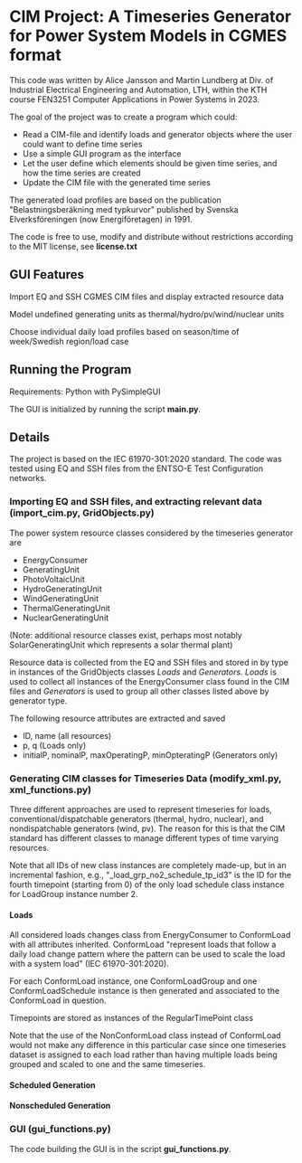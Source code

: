 # CIM Project: A Timeseries Generator for Power System Models in CGMES format 

This code was written by Alice Jansson and Martin Lundberg at Div. of Industrial Electrical Engineering and Automation, LTH, within the KTH course FEN3251 Computer Applications in Power Systems in 2023. 

The goal of the project was to create a program which could:
- Read a CIM-file and identify loads and generator objects where the user could want to define time series
- Use a simple GUI program as the interface
- Let the user define which elements should be given time series, and how the time series are created
- Update the CIM file with the generated time series


The generated load profiles are based on the publication "Belastningsberäkning med typkurvor" 
published by Svenska Elverksföreningen (now Energiföretagen) in 1991.

The code is free to use, modify and distribute without restrictions according to the MIT license, see __license.txt__


## GUI Features

Import EQ and SSH CGMES CIM files and display extracted resource data

Model undefined generating units as thermal/hydro/pv/wind/nuclear units

Choose individual daily load profiles based on season/time of week/Swedish region/load case

 ## Running the Program 

Requirements: Python with PySimpleGUI

The GUI is initialized by running the script __main.py__. 

## Details

The project is based on the IEC 61970-301:2020 standard. The code was tested using EQ and SSH files from the ENTSO-E Test Configuration networks. 

### Importing EQ and SSH files, and extracting relevant data (import_cim.py, GridObjects.py)

The power system resource classes considered by the timeseries generator are
- EnergyConsumer
- GeneratingUnit
- PhotoVoltaicUnit
- HydroGeneratingUnit
- WindGeneratingUnit
- ThermalGeneratingUnit
- NuclearGeneratingUnit
  
(Note: additional resource classes exist, perhaps most notably SolarGeneratingUnit which represents a solar thermal plant)

Resource data is collected from the EQ and SSH files and stored in by type in instances of the GridObjects classes _Loads_ and _Generators_. _Loads_ is used to collect all instances of the EnergyConsumer class found in the CIM files and _Generators_ is used to group all other classes listed above by generator type. 

The following resource attributes are extracted and saved
- ID, name (all resources)
- p, q (Loads only)
- initialP, nominalP, maxOperatingP, minOpteratingP (Generators only)


### Generating CIM classes for Timeseries Data (modify_xml.py, xml_functions.py)

Three different approaches are used to represent timeseries for loads, conventional/dispatchable generators (thermal, hydro, nuclear), and nondispatchable generators (wind, pv). The reason for this is that the CIM standard has different classes to manage different types of time varying resources. 

Note that all IDs of new class instances are completely made-up, but in an incremental fashion, e.g., "_load_grp_no2_schedule_tp_id3" is the ID for the fourth timepoint (starting from 0) of the only load schedule class instance for LoadGroup instance number 2.  

#### Loads

All considered loads changes class from EnergyConsumer to ConformLoad with all attributes inherited. ConformLoad "represent loads that follow a daily load change pattern where the pattern can be 
used to scale the load with a system load" (IEC 61970-301:2020). 

For each ConformLoad instance, one ConformLoadGroup and one ConformLoadSchedule instance is then generated and associated to the ConformLoad in question.  

Timepoints are stored as instances of the RegularTimePoint class

Note that the use of the NonConformLoad class instead of ConformLoad would not make any difference in this particular case since one timeseries dataset is assigned to each load rather than having multiple loads being grouped and scaled to one and the same timeseries. 




#### Scheduled Generation
#### Nonscheduled Generation

### GUI (gui_functions.py)

The code building the GUI is in the script __gui_functions.py__.



